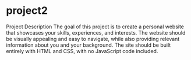 # project2

Project Description The goal of this project is to create 
a personal website that showcases your skills, experiences, and interests. 
The website should be visually appealing and easy to navigate, while also providing relevant information about you and your background. 
The site should be built entirely with HTML and CSS, with no JavaScript code included.
